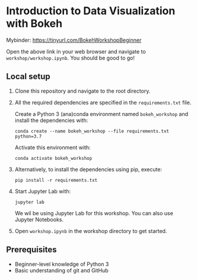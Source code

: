 # Introduction to Data Visualization with Bokeh

Mybinder: https://tinyurl.com/BokehWorkshopBeginner

Open the above link in your web browser and navigate to `workshop/workshop.ipynb`. You should be good to go!

## Local setup

1. Clone this repository and navigate to the root directory.

2. All the required dependencies are specified in the `requirements.txt` file.

    Create a Python 3 (ana)conda environment named `bokeh_workshop` and install the dependencies with:

    `conda create --name bokeh_workshop --file requirements.txt python=3.7`

    Activate this environment with:

    `conda activate bokeh_workshop`

3. Alternatively, to install the dependencies using pip, execute:

    `pip install -r requirements.txt`

4. Start Jupyter Lab with:

    `jupyter lab`

    We wil be using Jupyter Lab for this workshop. You can also use Jupyter Notebooks.

5. Open `workshop.ipynb` in the workshop directory to get started.

## Prerequisites

* Beginner-level knowledge of Python 3
* Basic understanding of git and GitHub
